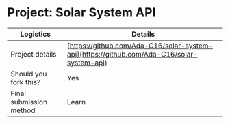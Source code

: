 # Project: Solar System API

| Logistics               | Details                                                                                |
| ----------------------- | -------------------------------------------------------------------------------------- |
| Project details         | [https://github.com/Ada-C16/solar-system-api](https://github.com/Ada-C16/solar-system-api) |
| Should you fork this?   | Yes                                                                                    |
| Final submission method | Learn                                                                                  |
